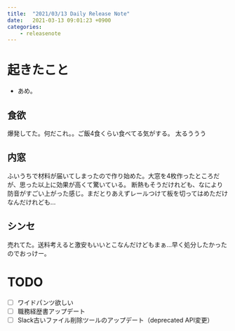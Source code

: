 ```yaml
---
title:  "2021/03/13 Daily Release Note"
date:   2021-03-13 09:01:23 +0900
categories:
    - releasenote
---
```

# 起きたこと

* あめ。

## 食欲

爆発してた。何だこれ。。ご飯4食くらい食べてる気がする。
太るううう

## 内窓

ふいうちで材料が届いてしまったので作り始めた。大窓を4枚作ったところだが、思った以上に効果が高くて驚いている。
断熱もそうだけれども、なにより防音がすごい上がった感じ。まだとりあえずレールつけて板を切ってはめただけなんだけれども…

## シンセ

売れてた。送料考えると激安もいいとこなんだけどもまぁ…早く処分したかったのでおっけー。

# TODO 

- [ ] ワイドパンツ欲しい
- [ ] 職務経歴書アップデート
- [ ] Slack古いファイル削除ツールのアップデート（deprecated API変更）
